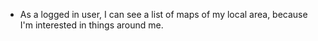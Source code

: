 * As a logged in user, I can see a list of maps of my local area, because I'm interested in things around me.
